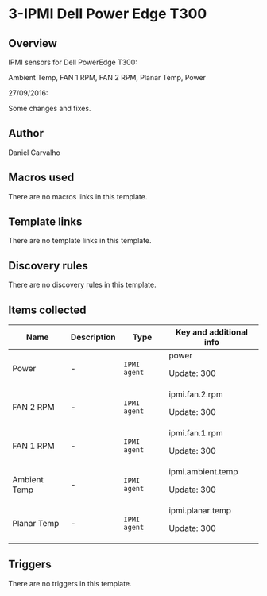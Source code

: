 # 3-IPMI Dell Power Edge T300

## Overview

IPMI sensors for Dell PowerEdge T300:


Ambient Temp, FAN 1 RPM, FAN 2 RPM, Planar Temp, Power


 


27/09/2016:


Some changes and fixes.



## Author

Daniel Carvalho

## Macros used

There are no macros links in this template.

## Template links

There are no template links in this template.

## Discovery rules

There are no discovery rules in this template.

## Items collected

|Name|Description|Type|Key and additional info|
|----|-----------|----|----|
|Power|<p>-</p>|`IPMI agent`|power<p>Update: 300</p>|
|FAN 2 RPM|<p>-</p>|`IPMI agent`|ipmi.fan.2.rpm<p>Update: 300</p>|
|FAN 1 RPM|<p>-</p>|`IPMI agent`|ipmi.fan.1.rpm<p>Update: 300</p>|
|Ambient Temp|<p>-</p>|`IPMI agent`|ipmi.ambient.temp<p>Update: 300</p>|
|Planar Temp|<p>-</p>|`IPMI agent`|ipmi.planar.temp<p>Update: 300</p>|
## Triggers

There are no triggers in this template.

